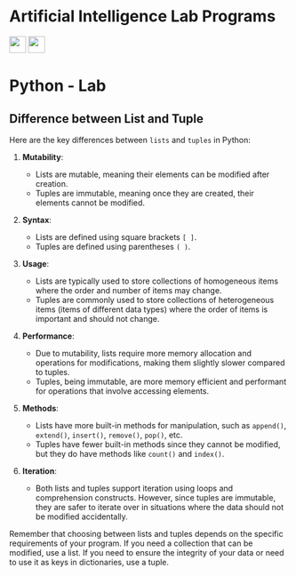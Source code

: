 # Artificial Intelligence Lab Programs

<code><img height="30" src="https://img.shields.io/badge/Python-111111?style=for-the-badge&logo=python&logoColor=39bcf7"></code>
<code><img height="30" src="https://img.shields.io/badge/Prolog-111111?style=for-the-badge&logo=prolog&logoColor=39bcf7"></code>

# Python - Lab

## Difference between List and Tuple

Here are the key differences between `lists` and `tuples` in Python:

1. **Mutability**:
   - Lists are mutable, meaning their elements can be modified after creation.
   - Tuples are immutable, meaning once they are created, their elements cannot be modified.

2. **Syntax**:
   - Lists are defined using square brackets `[ ]`.
   - Tuples are defined using parentheses `( )`.

3. **Usage**:
   - Lists are typically used to store collections of homogeneous items where the order and number of items may change.
   - Tuples are commonly used to store collections of heterogeneous items (items of different data types) where the order of items is important and should not change.

4. **Performance**:
   - Due to mutability, lists require more memory allocation and operations for modifications, making them slightly slower compared to tuples.
   - Tuples, being immutable, are more memory efficient and performant for operations that involve accessing elements.

5. **Methods**:
   - Lists have more built-in methods for manipulation, such as `append()`, `extend()`, `insert()`, `remove()`, `pop()`, etc.
   - Tuples have fewer built-in methods since they cannot be modified, but they do have methods like `count()` and `index()`.

6. **Iteration**:
   - Both lists and tuples support iteration using loops and comprehension constructs. However, since tuples are immutable, they are safer to iterate over in situations where the data should not be modified accidentally.

Remember that choosing between lists and tuples depends on the specific requirements of your program. If you need a collection that can be modified, use a list. If you need to ensure the integrity of your data or need to use it as keys in dictionaries, use a tuple.

